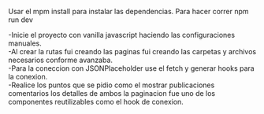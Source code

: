 Usar el mpm install para instalar las dependencias.
Para hacer correr npm run dev

-Inicie el proyecto con vanilla javascript haciendo las configuraciones manuales.  
-Al crear la rutas fui creando las paginas fui creando las carpetas y archivos necesarios conforme avanzaba.  
-Para la coneccion con JSONPlaceholder use el fetch y generar hooks para la conexion.  
-Realice los puntos que se pidio como el mostrar publicaciones comentarios los detalles de ambos la paginacion fue uno de los componentes reutilizables como el hook de conexion.  
